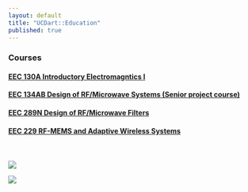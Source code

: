 ```yaml
---
layout: default
title: "UCDart::Education"
published: true
---
```


### Courses

#### [EEC 130A Introductory Electromagntics I](/education/eec130a.html)


#### [EEC 134AB Design of RF/Microwave Systems (Senior project course)](/education/eec134.html)

#### [EEC 289N Design of RF/Microwave Filters](/education/eec289n.html)

#### [EEC 229 RF-MEMS and Adaptive Wireless Systems](/education/eec229.html)

<br>
<br>
<a href="http://dart.ece.ucdavis.edu/education/confucious_1" target="_blank"> <img align="middle;" src="http://dart.ece.ucdavis.edu/images/teaching_confucious_1.jpg"> </a>

<a href="http://dart.ece.ucdavis.edu/education/confucious_2" target="_blank"> <img align="middle;" src="http://dart.ece.ucdavis.edu/images/teaching_confucious_2.jpg"> </a>
